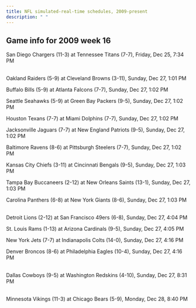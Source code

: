 ```yaml
---
title: NFL simulated-real-time schedules, 2009-present
description: " "
---
```


## Game info for 2009 week 16
San Diego Chargers (11-3) at Tennessee Titans (7-7), Friday, Dec 25, 7:34 PM

<br/>Oakland Raiders (5-9) at Cleveland Browns (3-11), Sunday, Dec 27, 1:01 PM

Buffalo Bills (5-9) at Atlanta Falcons (7-7), Sunday, Dec 27, 1:02 PM

Seattle Seahawks (5-9) at Green Bay Packers (9-5), Sunday, Dec 27, 1:02 PM

Houston Texans (7-7) at Miami Dolphins (7-7), Sunday, Dec 27, 1:02 PM

Jacksonville Jaguars (7-7) at New England Patriots (9-5), Sunday, Dec 27, 1:02 PM

Baltimore Ravens (8-6) at Pittsburgh Steelers (7-7), Sunday, Dec 27, 1:02 PM

Kansas City Chiefs (3-11) at Cincinnati Bengals (9-5), Sunday, Dec 27, 1:03 PM

Tampa Bay Buccaneers (2-12) at New Orleans Saints (13-1), Sunday, Dec 27, 1:03 PM

Carolina Panthers (6-8) at New York Giants (8-6), Sunday, Dec 27, 1:03 PM

<br/>Detroit Lions (2-12) at San Francisco 49ers (6-8), Sunday, Dec 27, 4:04 PM

St. Louis Rams (1-13) at Arizona Cardinals (9-5), Sunday, Dec 27, 4:05 PM

New York Jets (7-7) at Indianapolis Colts (14-0), Sunday, Dec 27, 4:16 PM

Denver Broncos (8-6) at Philadelphia Eagles (10-4), Sunday, Dec 27, 4:16 PM

<br/>Dallas Cowboys (9-5) at Washington Redskins (4-10), Sunday, Dec 27, 8:31 PM

<br/>Minnesota Vikings (11-3) at Chicago Bears (5-9), Monday, Dec 28, 8:40 PM

